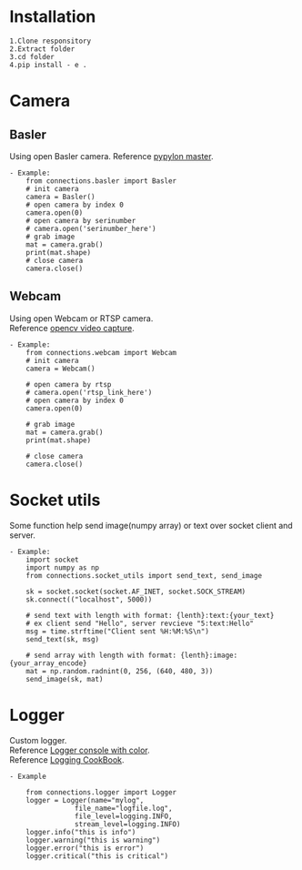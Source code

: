# Installation

    1.Clone responsitory
    2.Extract folder
    3.cd folder
    4.pip install - e .
# Camera
## Basler
Using open Basler camera.
Reference [pypylon master](https://github.com/basler/pypylon).

    - Example:
        from connections.basler import Basler
        # init camera
        camera = Basler()
        # open camera by index 0
        camera.open(0)
        # open camera by serinumber
        # camera.open('serinumber_here')
        # grab image
        mat = camera.grab()
        print(mat.shape)
        # close camera
        camera.close()
## Webcam
Using open Webcam or RTSP camera.\
Reference [opencv video capture](https://docs.opencv.org/4.x/dd/d43/tutorial_py_video_display.html).

    - Example:
        from connections.webcam import Webcam
        # init camera
        camera = Webcam()

        # open camera by rtsp
        # camera.open('rtsp_link_here')
        # open camera by index 0
        camera.open(0)

        # grab image
        mat = camera.grab()
        print(mat.shape)

        # close camera
        camera.close()
# Socket utils
Some function help send image(numpy array) or text over socket client and server.

    - Example:
        import socket
        import numpy as np
        from connections.socket_utils import send_text, send_image

        sk = socket.socket(socket.AF_INET, socket.SOCK_STREAM)
        sk.connect(("localhost", 5000))

        # send text with length with format: {lenth}:text:{your_text}
        # ex client send "Hello", server revcieve "5:text:Hello"
        msg = time.strftime("Client sent %H:%M:%S\n")
        send_text(sk, msg)

        # send array with length with format: {lenth}:image:{your_array_encode}
        mat = np.random.radnint(0, 256, (640, 480, 3))
        send_image(sk, mat)
# Logger
Custom logger.\
Reference [Logger console with color](https://stackoverflow.com/questions/384076/how-can-i-color-python-logging-output).\
Reference [Logging CookBook](https://docs.python.org/3/howto/logging-cookbook.html).

    - Example

        from connections.logger import Logger
        logger = Logger(name="mylog", 
                    file_name="logfile.log", 
                    file_level=logging.INFO,
                    stream_level=logging.INFO)
        logger.info("this is info")
        logger.warning("this is warning")
        logger.error("this is error")
        logger.critical("this is critical")

